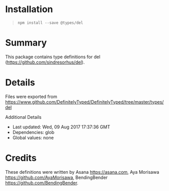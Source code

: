 # Installation
> `npm install --save @types/del`

# Summary
This package contains type definitions for del (https://github.com/sindresorhus/del).

# Details
Files were exported from https://www.github.com/DefinitelyTyped/DefinitelyTyped/tree/master/types/del

Additional Details
 * Last updated: Wed, 09 Aug 2017 17:37:36 GMT
 * Dependencies: glob
 * Global values: none

# Credits
These definitions were written by Asana <https://asana.com>, Aya Morisawa <https://github.com/AyaMorisawa>, BendingBender <https://github.com/BendingBender>.
